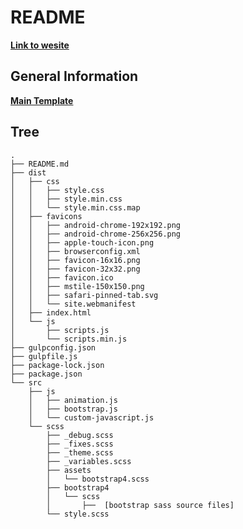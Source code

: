 # README

**[Link to wesite](https://voyages-corsaire.000webhostapp.com/)**

## General Information

**[Main Template](https://unbounce.com/landing-page-template/yonder-video-background/)**

## Tree

```$xslt
.
├── README.md
├── dist
│   ├── css
│   │   ├── style.css
│   │   ├── style.min.css
│   │   └── style.min.css.map
│   ├── favicons
│   │   ├── android-chrome-192x192.png
│   │   ├── android-chrome-256x256.png
│   │   ├── apple-touch-icon.png
│   │   ├── browserconfig.xml
│   │   ├── favicon-16x16.png
│   │   ├── favicon-32x32.png
│   │   ├── favicon.ico
│   │   ├── mstile-150x150.png
│   │   ├── safari-pinned-tab.svg
│   │   └── site.webmanifest
│   ├── index.html
│   └── js
│       ├── scripts.js
│       └── scripts.min.js
├── gulpconfig.json
├── gulpfile.js
├── package-lock.json
├── package.json
└── src
    ├── js
    │   ├── animation.js
    │   ├── bootstrap.js
    │   └── custom-javascript.js
    └── scss
        ├── _debug.scss
        ├── _fixes.scss
        ├── _theme.scss
        ├── _variables.scss
        ├── assets
        │   └── bootstrap4.scss
        ├── bootstrap4
        │   └── scss
        │       ├──  [bootstrap sass source files]
        └── style.scss
```
